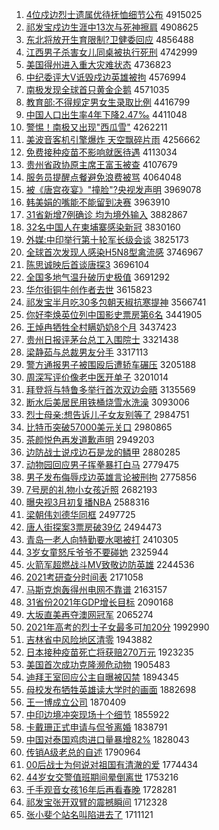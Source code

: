 1. [4位戍边烈士遗属优待抚恤细节公布](http://www.baidu.com/baidu?cl=3&tn=SE_baiduhomet8_jmjb7mjw&rsv_dl=fyb_top&fr=top1000&wd=4%CE%BB%CA%F9%B1%DF%C1%D2%CA%BF%D2%C5%CA%F4%D3%C5%B4%FD%B8%A7%D0%F4%CF%B8%BD%DA%B9%AB%B2%BC) 4915025
1. [祁发宝戍边生涯中13次与死神擦肩](http://www.baidu.com/baidu?cl=3&tn=SE_baiduhomet8_jmjb7mjw&rsv_dl=fyb_top&fr=top1000&wd=%C6%EE%B7%A2%B1%A6%CA%F9%B1%DF%C9%FA%D1%C4%D6%D013%B4%CE%D3%EB%CB%C0%C9%F1%B2%C1%BC%E7) 4908625
1. [东北将放开生育限制?卫健委回应](http://www.baidu.com/baidu?cl=3&tn=SE_baiduhomet8_jmjb7mjw&rsv_dl=fyb_top&fr=top1000&wd=%B6%AB%B1%B1%BD%AB%B7%C5%BF%AA%C9%FA%D3%FD%CF%DE%D6%C6%3F%CE%C0%BD%A1%CE%AF%BB%D8%D3%A6) 4856488
1. [江西男子杀害女儿同桌被执行死刑](http://www.baidu.com/baidu?cl=3&tn=SE_baiduhomet8_jmjb7mjw&rsv_dl=fyb_top&fr=top1000&wd=%BD%AD%CE%F7%C4%D0%D7%D3%C9%B1%BA%A6%C5%AE%B6%F9%CD%AC%D7%C0%B1%BB%D6%B4%D0%D0%CB%C0%D0%CC) 4742999
1. [美国得州进入重大灾难状态](http://www.baidu.com/baidu?cl=3&tn=SE_baiduhomet8_jmjb7mjw&rsv_dl=fyb_top&fr=top1000&wd=%C3%C0%B9%FA%B5%C3%D6%DD%BD%F8%C8%EB%D6%D8%B4%F3%D4%D6%C4%D1%D7%B4%CC%AC) 4736823
1. [中纪委评大V诋毁戍边英雄被拘](http://www.baidu.com/baidu?cl=3&tn=SE_baiduhomet8_jmjb7mjw&rsv_dl=fyb_top&fr=top1000&wd=%D6%D0%BC%CD%CE%AF%C6%C0%B4%F3V%DA%AE%BB%D9%CA%F9%B1%DF%D3%A2%D0%DB%B1%BB%BE%D0) 4576994
1. [南极发现全球首只黄金企鹅](http://www.baidu.com/baidu?cl=3&tn=SE_baiduhomet8_jmjb7mjw&rsv_dl=fyb_top&fr=top1000&wd=%C4%CF%BC%AB%B7%A2%CF%D6%C8%AB%C7%F2%CA%D7%D6%BB%BB%C6%BD%F0%C6%F3%B6%EC) 4571035
1. [教育部:不得规定男女生录取比例](http://www.baidu.com/baidu?cl=3&tn=SE_baiduhomet8_jmjb7mjw&rsv_dl=fyb_top&fr=top1000&wd=%BD%CC%D3%FD%B2%BF%3A%B2%BB%B5%C3%B9%E6%B6%A8%C4%D0%C5%AE%C9%FA%C2%BC%C8%A1%B1%C8%C0%FD) 4416799
1. [中国人口出生率4年下降2.47‰](http://www.baidu.com/baidu?cl=3&tn=SE_baiduhomet8_jmjb7mjw&rsv_dl=fyb_top&fr=top1000&wd=%D6%D0%B9%FA%C8%CB%BF%DA%B3%F6%C9%FA%C2%CA4%C4%EA%CF%C2%BD%B52.47%A1%EB) 4411048
1. [警惕！南极又出现"西瓜雪"](http://www.baidu.com/baidu?cl=3&tn=SE_baiduhomet8_jmjb7mjw&rsv_dl=fyb_top&fr=top1000&wd=%BE%AF%CC%E8%A3%A1%C4%CF%BC%AB%D3%D6%B3%F6%CF%D6%22%CE%F7%B9%CF%D1%A9%22) 4262211
1. [美波音客机引擎爆炸 天空飘碎片雨](http://www.baidu.com/baidu?cl=3&tn=SE_baiduhomet8_jmjb7mjw&rsv_dl=fyb_top&fr=top1000&wd=%C3%C0%B2%A8%D2%F4%BF%CD%BB%FA%D2%FD%C7%E6%B1%AC%D5%A8%20%CC%EC%BF%D5%C6%AE%CB%E9%C6%AC%D3%EA) 4256662
1. [免费接种疫苗不影响就医待遇](http://www.baidu.com/baidu?cl=3&tn=SE_baiduhomet8_jmjb7mjw&rsv_dl=fyb_top&fr=top1000&wd=%C3%E2%B7%D1%BD%D3%D6%D6%D2%DF%C3%E7%B2%BB%D3%B0%CF%EC%BE%CD%D2%BD%B4%FD%D3%F6) 4113034
1. [贵州省政协原主席王富玉被查](http://www.baidu.com/baidu?cl=3&tn=SE_baiduhomet8_jmjb7mjw&rsv_dl=fyb_top&fr=top1000&wd=%B9%F3%D6%DD%CA%A1%D5%FE%D0%AD%D4%AD%D6%F7%CF%AF%CD%F5%B8%BB%D3%F1%B1%BB%B2%E9) 4107679
1. [服务员提醒点餐避免浪费被骂](http://www.baidu.com/baidu?cl=3&tn=SE_baiduhomet8_jmjb7mjw&rsv_dl=fyb_top&fr=top1000&wd=%B7%FE%CE%F1%D4%B1%CC%E1%D0%D1%B5%E3%B2%CD%B1%DC%C3%E2%C0%CB%B7%D1%B1%BB%C2%EE) 4064048
1. [被《唐宫夜宴》"撞脸"?央视发声明](http://www.baidu.com/baidu?cl=3&tn=SE_baiduhomet8_jmjb7mjw&rsv_dl=fyb_top&fr=top1000&wd=%B1%BB%A1%B6%CC%C6%B9%AC%D2%B9%D1%E7%A1%B7%22%D7%B2%C1%B3%22%3F%D1%EB%CA%D3%B7%A2%C9%F9%C3%F7) 3969078
1. [韩美娟的嘴能不能留到决赛](http://www.baidu.com/baidu?cl=3&tn=SE_baiduhomet8_jmjb7mjw&rsv_dl=fyb_top&fr=top1000&wd=%BA%AB%C3%C0%BE%EA%B5%C4%D7%EC%C4%DC%B2%BB%C4%DC%C1%F4%B5%BD%BE%F6%C8%FC) 3963910
1. [31省新增7例确诊 均为境外输入](http://www.baidu.com/baidu?cl=3&tn=SE_baiduhomet8_jmjb7mjw&rsv_dl=fyb_top&fr=top1000&wd=31%CA%A1%D0%C2%D4%F67%C0%FD%C8%B7%D5%EF%20%BE%F9%CE%AA%BE%B3%CD%E2%CA%E4%C8%EB) 3882867
1. [32名中国人在柬埔寨感染新冠](http://www.baidu.com/baidu?cl=3&tn=SE_baiduhomet8_jmjb7mjw&rsv_dl=fyb_top&fr=top1000&wd=32%C3%FB%D6%D0%B9%FA%C8%CB%D4%DA%BC%ED%C6%D2%D5%AF%B8%D0%C8%BE%D0%C2%B9%DA) 3830160
1. [外媒:中印举行第十轮军长级会谈](http://www.baidu.com/baidu?cl=3&tn=SE_baiduhomet8_jmjb7mjw&rsv_dl=fyb_top&fr=top1000&wd=%CD%E2%C3%BD%3A%D6%D0%D3%A1%BE%D9%D0%D0%B5%DA%CA%AE%C2%D6%BE%FC%B3%A4%BC%B6%BB%E1%CC%B8) 3825173
1. [全球首次发现人感染H5N8型禽流感](http://www.baidu.com/baidu?cl=3&tn=SE_baiduhomet8_jmjb7mjw&rsv_dl=fyb_top&fr=top1000&wd=%C8%AB%C7%F2%CA%D7%B4%CE%B7%A2%CF%D6%C8%CB%B8%D0%C8%BEH5N8%D0%CD%C7%DD%C1%F7%B8%D0) 3746967
1. [陈思诚映后首谈唐探3](http://www.baidu.com/baidu?cl=3&tn=SE_baiduhomet8_jmjb7mjw&rsv_dl=fyb_top&fr=top1000&wd=%B3%C2%CB%BC%B3%CF%D3%B3%BA%F3%CA%D7%CC%B8%CC%C6%CC%BD3) 3696104
1. [全国多地气温升破历史极值](http://www.baidu.com/baidu?cl=3&tn=SE_baiduhomet8_jmjb7mjw&rsv_dl=fyb_top&fr=top1000&wd=%C8%AB%B9%FA%B6%E0%B5%D8%C6%F8%CE%C2%C9%FD%C6%C6%C0%FA%CA%B7%BC%AB%D6%B5) 3691292
1. [华尔街铜牛创作者去世](http://www.baidu.com/baidu?cl=3&tn=SE_baiduhomet8_jmjb7mjw&rsv_dl=fyb_top&fr=top1000&wd=%BB%AA%B6%FB%BD%D6%CD%AD%C5%A3%B4%B4%D7%F7%D5%DF%C8%A5%CA%C0) 3615823
1. [祁发宝半月吃30多包朝天椒抗寒提神](http://www.baidu.com/baidu?cl=3&tn=SE_baiduhomet8_jmjb7mjw&rsv_dl=fyb_top&fr=top1000&wd=%C6%EE%B7%A2%B1%A6%B0%EB%D4%C2%B3%D430%B6%E0%B0%FC%B3%AF%CC%EC%BD%B7%BF%B9%BA%AE%CC%E1%C9%F1) 3566741
1. [你好李焕英位列中国影史票房第6名](http://www.baidu.com/baidu?cl=3&tn=SE_baiduhomet8_jmjb7mjw&rsv_dl=fyb_top&fr=top1000&wd=%C4%E3%BA%C3%C0%EE%BB%C0%D3%A2%CE%BB%C1%D0%D6%D0%B9%FA%D3%B0%CA%B7%C6%B1%B7%BF%B5%DA6%C3%FB) 3441905
1. [王焯冉牺牲全村瞒奶奶8个月](http://www.baidu.com/baidu?cl=3&tn=SE_baiduhomet8_jmjb7mjw&rsv_dl=fyb_top&fr=top1000&wd=%CD%F5%EC%CC%C8%BD%CE%FE%C9%FC%C8%AB%B4%E5%C2%F7%C4%CC%C4%CC8%B8%F6%D4%C2) 3437423
1. [贵州日报评茅台总工入围院士](http://www.baidu.com/baidu?cl=3&tn=SE_baiduhomet8_jmjb7mjw&rsv_dl=fyb_top&fr=top1000&wd=%B9%F3%D6%DD%C8%D5%B1%A8%C6%C0%C3%A9%CC%A8%D7%DC%B9%A4%C8%EB%CE%A7%D4%BA%CA%BF) 3321438
1. [梁静茹与总裁男友分手](http://www.baidu.com/baidu?cl=3&tn=SE_baiduhomet8_jmjb7mjw&rsv_dl=fyb_top&fr=top1000&wd=%C1%BA%BE%B2%C8%E3%D3%EB%D7%DC%B2%C3%C4%D0%D3%D1%B7%D6%CA%D6) 3317113
1. [警方通报男子被围殴后遭轿车碾压](http://www.baidu.com/baidu?cl=3&tn=SE_baiduhomet8_jmjb7mjw&rsv_dl=fyb_top&fr=top1000&wd=%BE%AF%B7%BD%CD%A8%B1%A8%C4%D0%D7%D3%B1%BB%CE%A7%C5%B9%BA%F3%D4%E2%BD%CE%B3%B5%C4%EB%D1%B9) 3205188
1. [周深写评价像老中医开单子](http://www.baidu.com/baidu?cl=3&tn=SE_baiduhomet8_jmjb7mjw&rsv_dl=fyb_top&fr=top1000&wd=%D6%DC%C9%EE%D0%B4%C6%C0%BC%DB%CF%F1%C0%CF%D6%D0%D2%BD%BF%AA%B5%A5%D7%D3) 3201014
1. [拜登将与特鲁多举行首次双边会晤](http://www.baidu.com/baidu?cl=3&tn=SE_baiduhomet8_jmjb7mjw&rsv_dl=fyb_top&fr=top1000&wd=%B0%DD%B5%C7%BD%AB%D3%EB%CC%D8%C2%B3%B6%E0%BE%D9%D0%D0%CA%D7%B4%CE%CB%AB%B1%DF%BB%E1%CE%EE) 3135569
1. [断水后美居民用铁桶烧雪水洗澡](http://www.baidu.com/baidu?cl=3&tn=SE_baiduhomet8_jmjb7mjw&rsv_dl=fyb_top&fr=top1000&wd=%B6%CF%CB%AE%BA%F3%C3%C0%BE%D3%C3%F1%D3%C3%CC%FA%CD%B0%C9%D5%D1%A9%CB%AE%CF%B4%D4%E8) 3093006
1. [烈士母亲:想告诉儿子女友别等了](http://www.baidu.com/baidu?cl=3&tn=SE_baiduhomet8_jmjb7mjw&rsv_dl=fyb_top&fr=top1000&wd=%C1%D2%CA%BF%C4%B8%C7%D7%3A%CF%EB%B8%E6%CB%DF%B6%F9%D7%D3%C5%AE%D3%D1%B1%F0%B5%C8%C1%CB) 2984751
1. [比特币突破57000美元关口](http://www.baidu.com/baidu?cl=3&tn=SE_baiduhomet8_jmjb7mjw&rsv_dl=fyb_top&fr=top1000&wd=%B1%C8%CC%D8%B1%D2%CD%BB%C6%C657000%C3%C0%D4%AA%B9%D8%BF%DA) 2980865
1. [茶颜悦色再发道歉声明](http://www.baidu.com/baidu?cl=3&tn=SE_baiduhomet8_jmjb7mjw&rsv_dl=fyb_top&fr=top1000&wd=%B2%E8%D1%D5%D4%C3%C9%AB%D4%D9%B7%A2%B5%C0%C7%B8%C9%F9%C3%F7) 2949203
1. [边防战士说戍边石是龙的鳞甲](http://www.baidu.com/baidu?cl=3&tn=SE_baiduhomet8_jmjb7mjw&rsv_dl=fyb_top&fr=top1000&wd=%B1%DF%B7%C0%D5%BD%CA%BF%CB%B5%CA%F9%B1%DF%CA%AF%CA%C7%C1%FA%B5%C4%C1%DB%BC%D7) 2880285
1. [动物园回应男子挥拳暴打白马](http://www.baidu.com/baidu?cl=3&tn=SE_baiduhomet8_jmjb7mjw&rsv_dl=fyb_top&fr=top1000&wd=%B6%AF%CE%EF%D4%B0%BB%D8%D3%A6%C4%D0%D7%D3%BB%D3%C8%AD%B1%A9%B4%F2%B0%D7%C2%ED) 2779475
1. [男子发布侮辱戍边英雄言论被刑拘](http://www.baidu.com/baidu?cl=3&tn=SE_baiduhomet8_jmjb7mjw&rsv_dl=fyb_top&fr=top1000&wd=%C4%D0%D7%D3%B7%A2%B2%BC%CE%EA%C8%E8%CA%F9%B1%DF%D3%A2%D0%DB%D1%D4%C2%DB%B1%BB%D0%CC%BE%D0) 2775856
1. [7号房的礼物小女孩近照](http://www.baidu.com/baidu?cl=3&tn=SE_baiduhomet8_jmjb7mjw&rsv_dl=fyb_top&fr=top1000&wd=7%BA%C5%B7%BF%B5%C4%C0%F1%CE%EF%D0%A1%C5%AE%BA%A2%BD%FC%D5%D5) 2682193
1. [曝央视3月初复播NBA](http://www.baidu.com/baidu?cl=3&tn=SE_baiduhomet8_jmjb7mjw&rsv_dl=fyb_top&fr=top1000&wd=%C6%D8%D1%EB%CA%D33%D4%C2%B3%F5%B8%B4%B2%A5NBA) 2588316
1. [梁朝伟刘德华同框](http://www.baidu.com/baidu?cl=3&tn=SE_baiduhomet8_jmjb7mjw&rsv_dl=fyb_top&fr=top1000&wd=%C1%BA%B3%AF%CE%B0%C1%F5%B5%C2%BB%AA%CD%AC%BF%F2) 2497725
1. [唐人街探案3票房破39亿](http://www.baidu.com/baidu?cl=3&tn=SE_baiduhomet8_jmjb7mjw&rsv_dl=fyb_top&fr=top1000&wd=%CC%C6%C8%CB%BD%D6%CC%BD%B0%B83%C6%B1%B7%BF%C6%C639%D2%DA) 2494473
1. [青岛一老人向特勤要水喝被打](http://www.baidu.com/baidu?cl=3&tn=SE_baiduhomet8_jmjb7mjw&rsv_dl=fyb_top&fr=top1000&wd=%C7%E0%B5%BA%D2%BB%C0%CF%C8%CB%CF%F2%CC%D8%C7%DA%D2%AA%CB%AE%BA%C8%B1%BB%B4%F2) 2410305
1. [3岁女童怒斥爷爷不要碰她](http://www.baidu.com/baidu?cl=3&tn=SE_baiduhomet8_jmjb7mjw&rsv_dl=fyb_top&fr=top1000&wd=3%CB%EA%C5%AE%CD%AF%C5%AD%B3%E2%D2%AF%D2%AF%B2%BB%D2%AA%C5%F6%CB%FD) 2325944
1. [火箭军超燃战斗MV致敬边防英雄](http://www.baidu.com/baidu?cl=3&tn=SE_baiduhomet8_jmjb7mjw&rsv_dl=fyb_top&fr=top1000&wd=%BB%F0%BC%FD%BE%FC%B3%AC%C8%BC%D5%BD%B6%B7MV%D6%C2%BE%B4%B1%DF%B7%C0%D3%A2%D0%DB) 2244536
1. [2021考研查分时间表](http://www.baidu.com/baidu?cl=3&tn=SE_baiduhomet8_jmjb7mjw&rsv_dl=fyb_top&fr=top1000&wd=2021%BF%BC%D1%D0%B2%E9%B7%D6%CA%B1%BC%E4%B1%ED) 2171058
1. [马斯克炮轰得州电网不靠谱](http://www.baidu.com/baidu?cl=3&tn=SE_baiduhomet8_jmjb7mjw&rsv_dl=fyb_top&fr=top1000&wd=%C2%ED%CB%B9%BF%CB%C5%DA%BA%E4%B5%C3%D6%DD%B5%E7%CD%F8%B2%BB%BF%BF%C6%D7) 2163157
1. [31省份2021年GDP增长目标](http://www.baidu.com/baidu?cl=3&tn=SE_baiduhomet8_jmjb7mjw&rsv_dl=fyb_top&fr=top1000&wd=31%CA%A1%B7%DD2021%C4%EAGDP%D4%F6%B3%A4%C4%BF%B1%EA) 2090168
1. [大坂直美再夺澳网冠军](http://www.baidu.com/baidu?cl=3&tn=SE_baiduhomet8_jmjb7mjw&rsv_dl=fyb_top&fr=top1000&wd=%B4%F3%DB%E0%D6%B1%C3%C0%D4%D9%B6%E1%B0%C4%CD%F8%B9%DA%BE%FC) 2065274
1. [2021年高考的烈士子女最多可加20分](http://www.baidu.com/baidu?cl=3&tn=SE_baiduhomet8_jmjb7mjw&rsv_dl=fyb_top&fr=top1000&wd=2021%C4%EA%B8%DF%BF%BC%B5%C4%C1%D2%CA%BF%D7%D3%C5%AE%D7%EE%B6%E0%BF%C9%BC%D320%B7%D6) 1992990
1. [吉林省中风险地区清零](http://www.baidu.com/baidu?cl=3&tn=SE_baiduhomet8_jmjb7mjw&rsv_dl=fyb_top&fr=top1000&wd=%BC%AA%C1%D6%CA%A1%D6%D0%B7%E7%CF%D5%B5%D8%C7%F8%C7%E5%C1%E3) 1943882
1. [日本接种疫苗死亡将获赔270万元](http://www.baidu.com/baidu?cl=3&tn=SE_baiduhomet8_jmjb7mjw&rsv_dl=fyb_top&fr=top1000&wd=%C8%D5%B1%BE%BD%D3%D6%D6%D2%DF%C3%E7%CB%C0%CD%F6%BD%AB%BB%F1%C5%E2270%CD%F2%D4%AA) 1923235
1. [美国首次成功克隆濒危动物](http://www.baidu.com/baidu?cl=3&tn=SE_baiduhomet8_jmjb7mjw&rsv_dl=fyb_top&fr=top1000&wd=%C3%C0%B9%FA%CA%D7%B4%CE%B3%C9%B9%A6%BF%CB%C2%A1%B1%F4%CE%A3%B6%AF%CE%EF) 1905483
1. [迪拜王室回应公主自曝被囚禁](http://www.baidu.com/baidu?cl=3&tn=SE_baiduhomet8_jmjb7mjw&rsv_dl=fyb_top&fr=top1000&wd=%B5%CF%B0%DD%CD%F5%CA%D2%BB%D8%D3%A6%B9%AB%D6%F7%D7%D4%C6%D8%B1%BB%C7%F4%BD%FB) 1894345
1. [母校发布牺牲英雄读大学时的画面](http://www.baidu.com/baidu?cl=3&tn=SE_baiduhomet8_jmjb7mjw&rsv_dl=fyb_top&fr=top1000&wd=%C4%B8%D0%A3%B7%A2%B2%BC%CE%FE%C9%FC%D3%A2%D0%DB%B6%C1%B4%F3%D1%A7%CA%B1%B5%C4%BB%AD%C3%E6) 1882698
1. [王一博成立公司](http://www.baidu.com/baidu?cl=3&tn=SE_baiduhomet8_jmjb7mjw&rsv_dl=fyb_top&fr=top1000&wd=%CD%F5%D2%BB%B2%A9%B3%C9%C1%A2%B9%AB%CB%BE) 1870409
1. [中印边境冲突现场十个细节](http://www.baidu.com/baidu?cl=3&tn=SE_baiduhomet8_jmjb7mjw&rsv_dl=fyb_top&fr=top1000&wd=%D6%D0%D3%A1%B1%DF%BE%B3%B3%E5%CD%BB%CF%D6%B3%A1%CA%AE%B8%F6%CF%B8%BD%DA) 1855922
1. [卡戴珊正式申请与侃爷离婚](http://www.baidu.com/baidu?cl=3&tn=SE_baiduhomet8_jmjb7mjw&rsv_dl=fyb_top&fr=top1000&wd=%BF%A8%B4%F7%C9%BA%D5%FD%CA%BD%C9%EA%C7%EB%D3%EB%D9%A9%D2%AF%C0%EB%BB%E9) 1838791
1. [中国对泰国鸡肉进口量暴增82%](http://www.baidu.com/baidu?cl=3&tn=SE_baiduhomet8_jmjb7mjw&rsv_dl=fyb_top&fr=top1000&wd=%D6%D0%B9%FA%B6%D4%CC%A9%B9%FA%BC%A6%C8%E2%BD%F8%BF%DA%C1%BF%B1%A9%D4%F682%25) 1828043
1. [传销A级老总的自述](http://www.baidu.com/baidu?cl=3&tn=SE_baiduhomet8_jmjb7mjw&rsv_dl=fyb_top&fr=top1000&wd=%B4%AB%CF%FAA%BC%B6%C0%CF%D7%DC%B5%C4%D7%D4%CA%F6) 1790964
1. [00后战士为何说对祖国有清澈的爱](http://www.baidu.com/baidu?cl=3&tn=SE_baiduhomet8_jmjb7mjw&rsv_dl=fyb_top&fr=top1000&wd=00%BA%F3%D5%BD%CA%BF%CE%AA%BA%CE%CB%B5%B6%D4%D7%E6%B9%FA%D3%D0%C7%E5%B3%BA%B5%C4%B0%AE) 1774434
1. [44岁女交警值班期间晕倒离世](http://www.baidu.com/baidu?cl=3&tn=SE_baiduhomet8_jmjb7mjw&rsv_dl=fyb_top&fr=top1000&wd=44%CB%EA%C5%AE%BD%BB%BE%AF%D6%B5%B0%E0%C6%DA%BC%E4%D4%CE%B5%B9%C0%EB%CA%C0) 1753216
1. [千手观音女孩16年后再看春晚](http://www.baidu.com/baidu?cl=3&tn=SE_baiduhomet8_jmjb7mjw&rsv_dl=fyb_top&fr=top1000&wd=%C7%A7%CA%D6%B9%DB%D2%F4%C5%AE%BA%A216%C4%EA%BA%F3%D4%D9%BF%B4%B4%BA%CD%ED) 1728281
1. [祁发宝张开双臂的震撼瞬间](http://www.baidu.com/baidu?cl=3&tn=SE_baiduhomet8_jmjb7mjw&rsv_dl=fyb_top&fr=top1000&wd=%C6%EE%B7%A2%B1%A6%D5%C5%BF%AA%CB%AB%B1%DB%B5%C4%D5%F0%BA%B3%CB%B2%BC%E4) 1712328
1. [张小斐个站名叫陷进去了](http://www.baidu.com/baidu?cl=3&tn=SE_baiduhomet8_jmjb7mjw&rsv_dl=fyb_top&fr=top1000&wd=%D5%C5%D0%A1%EC%B3%B8%F6%D5%BE%C3%FB%BD%D0%CF%DD%BD%F8%C8%A5%C1%CB) 1711121